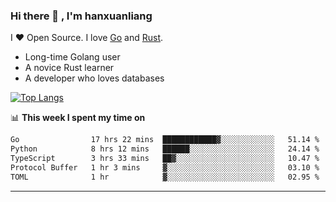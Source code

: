 ### Hi there 👋 , I'm hanxuanliang

<!--
**hanxuanliang/hanxuanliang** is a ✨ _special_ ✨ repository because its `README.md` (this file) appears on your GitHub profile.

Here are some ideas to get you started:

- 🔭 I’m currently working on ...
- 🌱 I’m currently learning ...
- 👯 I’m looking to collaborate on ...
- 🤔 I’m looking for help with ...
- 💬 Ask me about ...
- 📫 How to reach me: ...
- 😄 Pronouns: ...
- ⚡ Fun fact: ...
-->
I ❤ Open Source. I love [Go](https://golang.org) and [Rust](https://www.rust-lang.org/zh-CN/).

* Long-time Golang user
* A novice Rust learner
* A developer who loves databases

[![Top Langs](https://github-readme-stats.vercel.app/api?username=hanxuanliang&show_icons=true&count_private=true&line_height=40)](https://github.com/anuraghazra/github-readme-stats)

📊 **This week I spent my time on**
<!--START_SECTION:waka-->

```txt
Go                17 hrs 22 mins  ████████████▓░░░░░░░░░░░░   51.14 %
Python            8 hrs 12 mins   ██████░░░░░░░░░░░░░░░░░░░   24.14 %
TypeScript        3 hrs 33 mins   ██▓░░░░░░░░░░░░░░░░░░░░░░   10.47 %
Protocol Buffer   1 hr 3 mins     ▓░░░░░░░░░░░░░░░░░░░░░░░░   03.10 %
TOML              1 hr            ▓░░░░░░░░░░░░░░░░░░░░░░░░   02.95 %
```

<!--END_SECTION:waka-->

***
